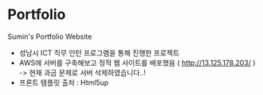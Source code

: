 # Portfolio
Sumin's Portfolio Website

- 성남시 ICT 직무 인턴 프로그램을 통해 진행한 프로젝트
- AWS에 서버를 구축해보고 정적 웹 사이트를 배포했음 ( http://13.125.178.203/ ) -> 현재 과금 문제로 서버 삭제하였습니다..!
- 프론트 템플릿 출처 : Html5up
